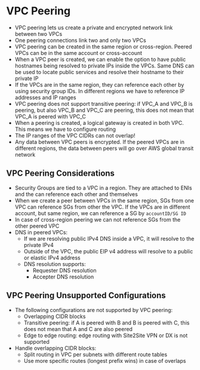 # VPC Peering

- VPC peering lets us create a private and encrypted network link between two VPCs
- One peering connections link two and only two VPCs
- VPC peering can be created in the same region or cross-region. Peered VPCs can be in the same account or cross-account
- When a VPC peer is created, we can enable the option to have public hostnames being resolved to private IPs inside the VPCs. Same DNS can be used to locate public services and resolve their hostname to their private IP
- If the VPCs are in the same region, they can reference each other by using security group IDs. In different regions we have to reference IP addresses and IP ranges
- VPC peering does not support transitive peering: if VPC_A and VPC_B is peering, but also VPC_B and VPC_C are peering, this does not mean that VPC_A is peered with VPC_C
- When a peering is created, a logical gateway is created in both VPC. This means we have to configure routing
- The IP ranges of the VPC CIDRs can not overlap!
- Any data between VPC peers is encrypted. If the peered VPCs are in different regions, the data between peers will go over AWS global transit network

## VPC Peering Considerations

- Security Groups are tied to a VPC in a region. They are attached to ENIs and the can reference each other and themselves
- When we create a peer between VPCs in the same region, SGs from one VPC can reference SGs from other the VPC. If the VPCs are in different account, but same region, we can reference a SG by `accountID/SG ID`
- In case of cross-region peering we can not reference SGs from the other peered VPC
- DNS in peered VPCs:
    - If we are resolving public IPv4 DNS inside a VPC, it will resolve to the private IPv4
    - Outside of the VPC, the public EIP v4 address will resolve to a public or elastic IPv4 address
    - DNS resolution supports:
        - Requester DNS resolution
        - Accepter DNS resolution

## VPC Peering Unsupported Configurations

- The following configurations are not supported by VPC peering:
    - Overlapping CIDR blocks
    - Transitive peering: if A is peered with B and B is peered with C, this does not mean that A and C are also peered
    - Edge to edge routing: edge routing with Site2Site VPN or DX is not supported
- Handle overlapping CIDR blocks:
    - Split routing in VPC per subnets with different route tables
    - Use more specific routes (longest prefix wins) in case of overlaps